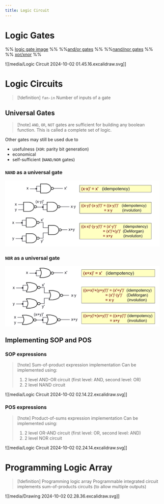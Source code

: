 ```yaml
---
title: Logic Circuit
---
```

# Logic Gates

%% [logic gate image](media/Pasted%20image%2020241002014122.png) %%
%%[and/or gates](media/Pasted%20image%2020241002014138.png) %%
%%[nand/nor gates](media/Pasted%20image%2020241002014153.png) %%
%% [xor/xnor](media/Pasted%20image%2020241002014214.png) %%

![[media/Logic Circuit 2024-10-02 01.45.16.excalidraw.svg]]
# Logic Circuits

> [!definition] `fan-in`
> Number of inputs of a gate

## Universal Gates

> [!note] `AND`, `OR`, `NOT` gates are sufficient for building any boolean function. 
> This is called a complete set of logic.

Other gates may still be used due to
- usefulness (`XOR`: parity bit generation)
- economical
- self-sufficient (`NAND/NOR` gates)
### `NAND` as a universal gate
![](media/Pasted%20image%2020241002021112.png)

### `NOR` as a universal gate
![](media/Pasted%20image%2020241002021139.png)

## Implementing SOP and POS

### SOP expressions

> [!note] Sum-of-product expression implementation
> Can be implemented using:
> 1. 2 level AND-OR circuit (first level: AND, second level: OR)
> 2. 2 level NAND circuit 

![[media/Logic Circuit 2024-10-02 02.14.22.excalidraw.svg]]
### POS expressions

> [!note] Product-of-sums expression implementation
> Can be implemented using:
> 1. 2 level OR-AND circuit (first level: OR, second level: AND)
> 2. 2 level NOR circuit 

![[media/Logic Circuit 2024-10-02 02.24.14.excalidraw.svg]]
# Programming Logic Array

> [!definition] Programming logic array
> Programmable integrated circuit implements sum-of-products circuits (to allow multiple outputs)

![[media/Drawing 2024-10-02 02.28.36.excalidraw.svg]]
